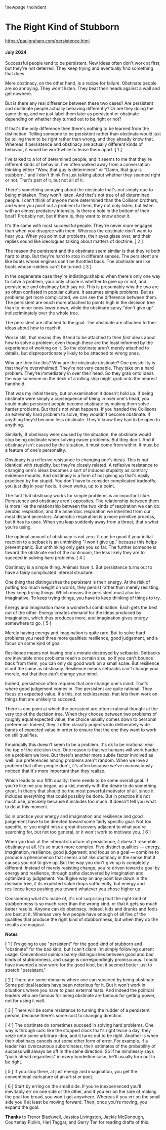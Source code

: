 \newpage
\noindent

The Right Kind of Stubborn
==========================


  

<https://paulgraham.com/persistence.html>
  

#### July 2024


  

  

 Successful people tend to be persistent. New ideas often don't work
at first, but they're not deterred. They keep trying and eventually
find something that does.
   

  

 Mere obstinacy, on the other hand, is a recipe for failure. Obstinate
people are so annoying. They won't listen. They beat their heads
against a wall and get nowhere.
   

  

 But is there any real difference between these two cases? Are
persistent and obstinate people actually behaving differently? Or
are they doing the same thing, and we just label them later as
persistent or obstinate depending on whether they turned out to be
right or not?
   

  

 If that's the only difference then there's nothing to be learned
from the distinction. Telling someone to be persistent rather than
obstinate would just be telling them to be right rather than wrong,
and they already know that. Whereas if persistence and obstinacy
are actually different kinds of behavior, it would be worthwhile
to tease them apart.
 \[
 1
 ]
   

  

 I've talked to a lot of determined people, and it seems to me that
they're different kinds of behavior. I've often walked away from a
conversation thinking either "Wow, that guy is determined" or "Damn,
that guy is stubborn," and I don't think I'm just talking about
whether they seemed right or not. That's part of it, but not all
of it.
   

  

 There's something annoying about the obstinate that's not simply
due to being mistaken. They won't listen. And that's not true of
all determined people. I can't think of anyone more determined than
the Collison brothers, and when you point out a problem to them,
they not only listen, but listen with an almost predatory intensity.
Is there a hole in the bottom of their boat? Probably not, but if
there is, they want to know about it.
   

  

 It's the same with most successful people. They're never
 *more* 
 engaged than when you disagree with them. Whereas the obstinate
don't want to hear you. When you point out problems, their eyes
glaze over, and their replies sound like ideologues talking about
matters of doctrine.
 \[
 2
 ]
   

  

 The reason the persistent and the obstinate seem similar is that
they're both hard to stop. But they're hard to stop in different
senses. The persistent are like boats whose engines can't be throttled
back. The obstinate are like boats whose rudders can't be turned.
 \[
 3
 ]
   

  

 In the degenerate case they're indistinguishable: when there's only
one way to solve a problem, your only choice is whether to give up
or not, and persistence and obstinacy both say no. This is presumably
why the two are so often conflated in popular culture. It assumes
simple problems. But as problems get more complicated, we can see
the difference between them. The persistent are much more attached
to points high in the decision tree than to minor ones lower down,
while the obstinate spray "don't give up" indiscriminately over the
whole tree.
   

  

 The persistent are attached to the goal. The obstinate are attached
to their ideas about how to reach it.
   

  

 Worse still, that means they'll tend to be attached to their
 *first* 
 ideas about how to solve a problem, even though these are the least
informed by the experience of working on it. So the obstinate aren't
merely attached to details, but disproportionately likely to be
attached to wrong ones.
   

  

  

  

 Why are they like this? Why are the obstinate obstinate? One
possibility is that they're overwhelmed. They're not very capable.
They take on a hard problem. They're immediately in over their head.
So they grab onto ideas the way someone on the deck of a rolling
ship might grab onto the nearest handhold.
   

  

 That was my initial theory, but on examination it doesn't hold up.
If being obstinate were simply a consequence of being in over one's
head, you could make persistent people become obstinate by making
them solve harder problems. But that's not what happens. If you
handed the Collisons an extremely hard problem to solve, they
wouldn't become obstinate. If anything they'd become less obstinate.
They'd know they had to be open to anything.
   

  

 Similarly, if obstinacy were caused by the situation, the obstinate
would stop being obstinate when solving easier problems. But they
don't. And if obstinacy isn't caused by the situation, it must come
from within. It must be a feature of one's personality.
   

  

 Obstinacy is a reflexive resistance to changing one's ideas. This
is not identical with stupidity, but they're closely related. A
reflexive resistance to changing one's ideas becomes a sort of
induced stupidity as contrary evidence mounts. And obstinacy is a
form of not giving up that's easily practiced by the stupid. You
don't have to consider complicated tradeoffs; you just dig in your
heels. It even works, up to a point.
   

  

 The fact that obstinacy works for simple problems is an important
clue. Persistence and obstinacy aren't opposites. The relationship
between them is more like the relationship between the two kinds
of respiration we can do: aerobic respiration, and the anaerobic
respiration we inherited from our most distant ancestors. Anaerobic
respiration is a more primitive process, but it has its uses. When
you leap suddenly away from a threat, that's what you're using.
   

  

 The optimal amount of obstinacy is not zero. It can be good if your
initial reaction to a setback is an unthinking "I won't give up,"
because this helps prevent panic. But unthinking only gets you so
far. The further someone is toward the obstinate end of the continuum,
the less likely they are to succeed in solving hard problems.
 \[
 4
 ]
   

  

  

  

 Obstinacy is a simple thing. Animals have it. But persistence turns
out to have a fairly complicated internal structure.
   

  

 One thing that distinguishes the persistent is their energy. At the
risk of putting too much weight on words, they persist rather than
merely resisting. They keep trying things. Which means the persistent
must also be imaginative. To keep trying things, you have to keep
thinking of things to try.
   

  

 Energy and imagination make a wonderful combination. Each gets the
best out of the other. Energy creates demand for the ideas produced
by imagination, which thus produces more, and imagination gives
energy somewhere to go.
 \[
 5
 ]
   

  

 Merely having energy and imagination is quite rare. But to solve
hard problems you need three more qualities: resilience, good
judgement, and a focus on some kind of goal.
   

  

 Resilience means not having one's morale destroyed by setbacks.
Setbacks are inevitable once problems reach a certain size, so if
you can't bounce back from them, you can only do good work on a
small scale. But resilience is not the same as obstinacy. Resilience
means setbacks can't change your morale, not that they can't change
your mind.
   

  

 Indeed, persistence often requires that one change one's mind.
That's where good judgement comes in. The persistent are quite
rational. They focus on expected value. It's this, not recklessness,
that lets them work on things that are unlikely to succeed.
   

  

 There is one point at which the persistent are often irrational
though: at the very top of the decision tree. When they choose
between two problems of roughly equal expected value, the choice
usually comes down to personal preference. Indeed, they'll often
classify projects into deliberately wide bands of expected value
in order to ensure that the one they want to work on still qualifies.
   

  

 Empirically this doesn't seem to be a problem. It's ok to be
irrational near the top of the decision tree. One reason is that
we humans will work harder on a problem we love. But there's another
more subtle factor involved as well: our preferences among problems
aren't random. When we love a problem that other people don't, it's
often because we've unconsciously noticed that it's more important
than they realize.
   

  

 Which leads to our fifth quality: there needs to be some overall
goal. If you're like me you began, as a kid, merely with the desire
to do something great. In theory that should be the most powerful
motivator of all, since it includes everything that could possibly
be done. But in practice it's not much use, precisely because it
includes too much. It doesn't tell you what to do at this moment.
   

  

 So in practice your energy and imagination and resilience and good
judgement have to be directed toward some fairly specific goal. Not
too specific, or you might miss a great discovery adjacent to what
you're searching for, but not too general, or it won't work to
motivate you.
 \[
 6
 ]
   

  

 When you look at the internal structure of persistence, it doesn't
resemble obstinacy at all. It's so much more complex. Five distinct
qualities — energy, imagination, resilience, good judgement, and
focus on a goal — combine to produce a phenomenon that seems a bit
like obstinacy in the sense that it causes you not to give up. But
the way you don't give up is completely different. Instead of merely
resisting change, you're driven toward a goal by energy and resilience,
through paths discovered by imagination and optimized by judgement.
You'll give way on any point low down in the decision tree, if its
expected value drops sufficiently, but energy and resilience keep
pushing you toward whatever you chose higher up.
   

  

 Considering what it's made of, it's not surprising that the right
kind of stubbornness is so much rarer than the wrong kind, or that
it gets so much better results. Anyone can do obstinacy. Indeed,
kids and drunks and fools are best at it. Whereas very few people
have enough of all five of the qualities that produce the right kind
of stubbornness, but when they do the results are magical.
   

  

  

  

  

  

  

  

**Notes** 
  

  

 \[
 1
 ]
I'm going to use "persistent" for the good kind of stubborn
and "obstinate" for the bad kind, but I can't claim I'm simply
following current usage. Conventional opinion barely distinguishes
between good and bad kinds of stubbornness, and usage is correspondingly
promiscuous. I could have invented a new word for the good kind,
but it seemed better just to stretch "persistent."
   

  

 \[
 2
 ]
There are some domains where one can succeed by being obstinate.
Some political leaders have been notorious for it. But it won't
work in situations where you have to pass external tests. And indeed
the political leaders who are famous for being obstinate are famous
for getting power, not for using it well.
   

  

 \[
 3
 ]
There will be some resistance to turning the rudder of a
persistent person, because there's some cost to changing direction.
   

  

 \[
 4
 ]
The obstinate do sometimes succeed in solving hard problems.
One way is through luck: like the stopped clock that's right twice
a day, they seize onto some arbitrary idea, and it turns out to be
right. Another is when their obstinacy cancels out some other form
of error. For example, if a leader has overcautious subordinates,
their estimates of the probability of success will always be off
in the same direction. So if he mindlessly says "push ahead regardless"
in every borderline case, he'll usually turn out to be right.
   

  

 \[
 5
 ]
If you stop there, at just energy and imagination, you get
the conventional caricature of an artist or poet.
   

  

 \[
 6
 ]
Start by erring on the small side. If you're inexperienced
you'll inevitably err on one side or the other, and if you err on
the side of making the goal too broad, you won't get anywhere.
Whereas if you err on the small side you'll at least be moving
forward. Then, once you're moving, you expand the goal.
   

  

  

  

**Thanks** 
 to Trevor Blackwell, 
Jessica Livingston, Jackie McDonough,
Courtenay Pipkin, Harj Taggar, and Garry Tan for reading drafts of
this.
   

  


